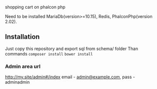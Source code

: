 shopping cart on phalcon php

Need to be installed MariaDb(version>=10.15), Redis, PhalconPhp(version 2.02).

## Installation

Just copy this repository and export sql from schema/ folder
Than commands
`composer install`
`bower install`

### Admin area url
http://my.site/admin#/index email - admin@example.com, pass - adminadmin

